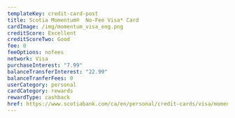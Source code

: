 ```yaml
---
templateKey: credit-card-post
title: Scotia Momentum®  No-Fee Visa* Card
cardImage: /img/momentum_visa_eng.png
creditScore: Excellent
creditScoreTwo: Good
fee: 0
feeOptions: nofees
network: Visa
purchaseInterest: "7.99"
balanceTransferInterest: "22.99"
balanceTranferFees: 0
userCategory: personal
cardCategory: rewards
rewardType: cashback
href: https://www.scotiabank.com/ca/en/personal/credit-cards/visa/momentum-no-fee-card.html?cid=a-27077b-23277c-
---
```

